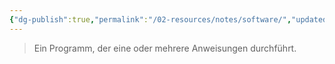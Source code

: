 ```yaml
---
{"dg-publish":true,"permalink":"/02-resources/notes/software/","updated":"2024-08-02T05:28:08.000+02:00"}
---
```


> Ein Programm, der eine oder mehrere Anweisungen durchführt.